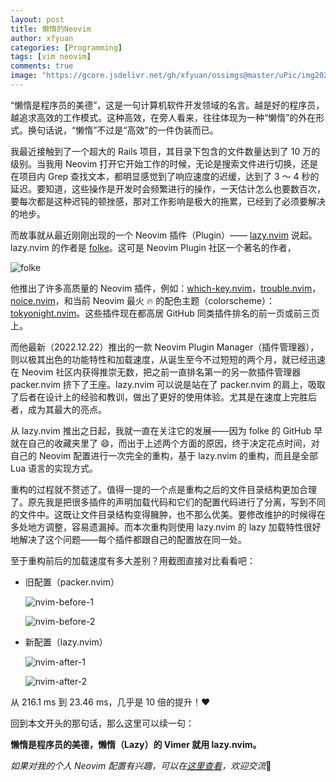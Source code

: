 ```yaml
---
layout: post
title: 懒惰的Neovim
author: xfyuan
categories: [Programming]
tags: [vim neovim]
comments: true
image: "https://gcore.jsdelivr.net/gh/xfyuan/ossimgs@master/uPic/img20230214.jpeg"
---
```


“懒惰是程序员的美德”，这是一句计算机软件开发领域的名言。越是好的程序员，越追求高效的工作模式。这种高效，在旁人看来，往往体现为一种“懒惰”的外在形式。换句话说，“懒惰”不过是“高效”的一件伪装而已。

我最近接触到了一个超大的 Rails 项目，其目录下包含的文件数量达到了 10 万的级别。当我用 Neovim 打开它开始工作的时候，无论是搜索文件进行切换，还是在项目内 Grep 查找文本，都明显感觉到了响应速度的迟缓，达到了 3 ～ 4 秒的延迟。要知道，这些操作是开发时会频繁进行的操作，一天估计怎么也要数百次，要每次都是这种迟钝的顿挫感，那对工作影响是极大的拖累，已经到了必须要解决的地步。

而故事就从最近刚刚出现的一个 Neovim 插件（Plugin）—— [lazy.nvim](https://github.com/folke/lazy.nvim) 说起。lazy.nvim 的作者是 [folke](https://github.com/folke)。这可是 Neovim Plugin 社区一个著名的作者，

![folke](https://avatars.githubusercontent.com/u/292349?v=4)

他推出了许多高质量的 Neovim 插件，例如：[which-key.nvim](https://github.com/folke/which-key.nvim)，[trouble.nvim](https://github.com/folke/trouble.nvim)，[noice.nvim](https://github.com/folke/noice.nvim)，和当前 Neovim 最火 🔥 的配色主题（colorscheme）：[tokyonight.nvim](https://github.com/folke/tokyonight.nvim)。这些插件现在都高居 GitHub 同类插件排名的前一页或前三页上。

而他最新（2022.12.22）推出的一款 Neovim Plugin Manager（插件管理器），则以极其出色的功能特性和加载速度，从诞生至今不过短短的两个月，就已经迅速在 Neovim 社区内获得推崇无数，把之前一直排名第一的另一款插件管理器 packer.nvim 挤下了王座。lazy.nvim 可以说是站在了 packer.nvim 的肩上，吸取了后者在设计上的经验和教训，做出了更好的使用体验。尤其是在速度上完胜后者，成为其最大的亮点。

从 lazy.nvim 推出之日起，我就一直在关注它的发展——因为 folke 的 GitHub 早就在自己的收藏夹里了 😄，而出于上述两个方面的原因，终于决定花点时间，对自己的 Neovim 配置进行一次完全的重构，基于 lazy.nvim 的重构，而且是全部 Lua 语言的实现方式。

重构的过程就不赘述了。值得一提的一个点是重构之后的文件目录结构更加合理了。原先我是把很多插件的声明加载代码和它们的配置代码进行了分离，写到不同的文件中。这既让文件目录结构变得臃肿，也不那么优美。要修改维护的时候得在多处地方调整，容易遗漏掉。而本次重构则使用 lazy.nvim 的 lazy 加载特性很好地解决了这个问题——每个插件都跟自己的配置放在同一处。

至于重构前后的加载速度有多大差别？用截图直接对比看看吧：

- 旧配置（packer.nvim）

  ![nvim-before-1](https://gcore.jsdelivr.net/gh/xfyuan/ossimgs@master/uPic/nvim-before-1.jpeg)

  ![nvim-before-2](https://gcore.jsdelivr.net/gh/xfyuan/ossimgs@master/uPic/nvim-before-2.jpeg)

- 新配置（lazy.nvim）

  ![nvim-after-1](https://gcore.jsdelivr.net/gh/xfyuan/ossimgs@master/uPic/nvim-after-1.jpeg)

  ![nvim-after-2](https://gcore.jsdelivr.net/gh/xfyuan/ossimgs@master/uPic/nvim-after-2.jpeg)

从 216.1 ms 到 23.46 ms，几乎是 10 倍的提升！❤️

回到本文开头的那句话，那么这里可以续一句：

**懒惰是程序员的美德，懒惰（Lazy）的 Vimer 就用 lazy.nvim。**

*如果对我的个人 Neovim 配置有兴趣，可以在[这里查看](https://github.com/xfyuan/nvim)，欢迎交流*🤝
